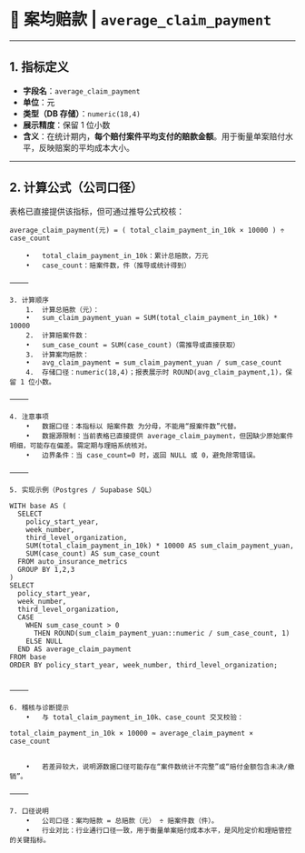 # 📌 案均赔款 | `average_claim_payment`

---

## 1. 指标定义
- **字段名**：`average_claim_payment`  
- **单位**：元  
- **类型（DB 存储）**：`numeric(18,4)`  
- **展示精度**：保留 1 位小数  
- **含义**：在统计期内，**每个赔付案件平均支付的赔款金额**。用于衡量单案赔付水平，反映赔案的平均成本大小。  

---

## 2. 计算公式（公司口径）
表格已直接提供该指标，但可通过推导公式校核：  

```text
average_claim_payment(元) = ( total_claim_payment_in_10k × 10000 ) ÷ case_count

	•	total_claim_payment_in_10k：累计总赔款，万元
	•	case_count：赔案件数，件（推导或统计得到）

⸻

3. 计算顺序
	1.	计算总赔款（元）：
	•	sum_claim_payment_yuan = SUM(total_claim_payment_in_10k) * 10000
	2.	计算赔案件数：
	•	sum_case_count = SUM(case_count)（需推导或直接获取）
	3.	计算案均赔款：
	•	avg_claim_payment = sum_claim_payment_yuan / sum_case_count
	4.	存储口径：numeric(18,4)；报表展示时 ROUND(avg_claim_payment,1)，保留 1 位小数。

⸻

4. 注意事项
	•	数据口径：本指标以 赔案件数 为分母，不能用“报案件数”代替。
	•	数据源限制：当前表格已直接提供 average_claim_payment，但因缺少原始案件明细，可能存在偏差。需定期与理赔系统核对。
	•	边界条件：当 case_count=0 时，返回 NULL 或 0，避免除零错误。

⸻

5. 实现示例（Postgres / Supabase SQL）

WITH base AS (
  SELECT
    policy_start_year,
    week_number,
    third_level_organization,
    SUM(total_claim_payment_in_10k) * 10000 AS sum_claim_payment_yuan,
    SUM(case_count) AS sum_case_count
  FROM auto_insurance_metrics
  GROUP BY 1,2,3
)
SELECT
  policy_start_year,
  week_number,
  third_level_organization,
  CASE 
    WHEN sum_case_count > 0 
      THEN ROUND(sum_claim_payment_yuan::numeric / sum_case_count, 1)
    ELSE NULL
  END AS average_claim_payment
FROM base
ORDER BY policy_start_year, week_number, third_level_organization;


⸻

6. 稽核与诊断提示
	•	与 total_claim_payment_in_10k、case_count 交叉校验：

total_claim_payment_in_10k × 10000 ≈ average_claim_payment × case_count


	•	若差异较大，说明源数据口径可能存在“案件数统计不完整”或“赔付金额包含未决/撤销”。

⸻

7. 口径说明
	•	公司口径：案均赔款 = 总赔款（元） ÷ 赔案件数（件）。
	•	行业对比：行业通行口径一致，用于衡量单案赔付成本水平，是风险定价和理赔管控的关键指标。